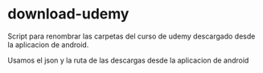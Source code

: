 download-udemy
==============

Script para renombrar las carpetas del curso de udemy descargado desde la aplicacion de android.


Usamos el json y la ruta de las descargas desde la aplicacion de android
